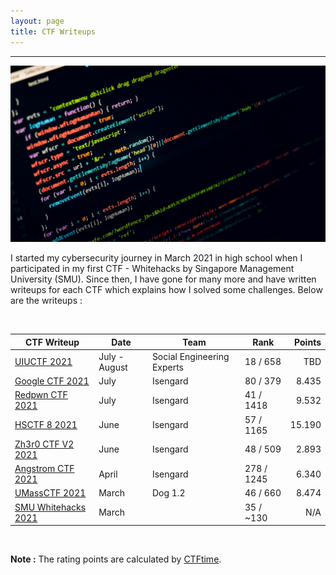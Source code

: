 ```yaml
---
layout: page
title: CTF Writeups
---
```

<hr/>

![CTF Writeups Main Page](/assets/img/ctfImages/misc/homePageImage.png)

I started my cybersecurity journey in March 2021 in high school when I participated in my first CTF - Whitehacks by Singapore Management University (SMU). Since then, I have gone for many more and have written writeups for each CTF which explains how I solved some challenges. Below are the writeups :

<br/>

| CTF Writeup | Date | Team | Rank | Points | 
| ------------- |  --- | ---- | ---- | ------: |
|[UIUCTF 2021](https://angmar2722.github.io/CTFwriteups/2021/uiuctf2021/) | July - August | Social Engineering Experts | 18 / 658 | TBD |
|[Google CTF 2021](https://angmar2722.github.io/CTFwriteups/2021/google2021/) | July | Isengard | 80 / 379 | 8.435 |
|[Redpwn CTF 2021](https://angmar2722.github.io/CTFwriteups/2021/redpwn2021/) | July | Isengard | 41 / 1418 | 9.532 | 
|[HSCTF 8 2021](https://angmar2722.github.io/CTFwriteups/2021/hsctf2021/) | June | Isengard | 57 / 1165 | 15.190 | 
|[Zh3r0 CTF V2 2021](https://angmar2722.github.io/CTFwriteups/2021/zh3r02021/) | June | Isengard | 48 / 509 | 2.893 |
|[Angstrom CTF 2021](https://angmar2722.github.io/CTFwriteups/2021/actf2021/) | April | Isengard | 278 / 1245 | 6.340 |
|[UMassCTF 2021](https://angmar2722.github.io/CTFwriteups/2021/umass2021/) | March | Dog 1.2 | 46 / 660 | 8.474 |
|[SMU Whitehacks 2021](https://angmar2722.github.io/CTFwriteups/2021/wh2021/) | March | | 35 / ~130 | N/A |

<br/>

**Note :** The rating points are calculated by <a href="https://ctftime.org/rating-formula/" target="_blank">CTFtime</a>.
